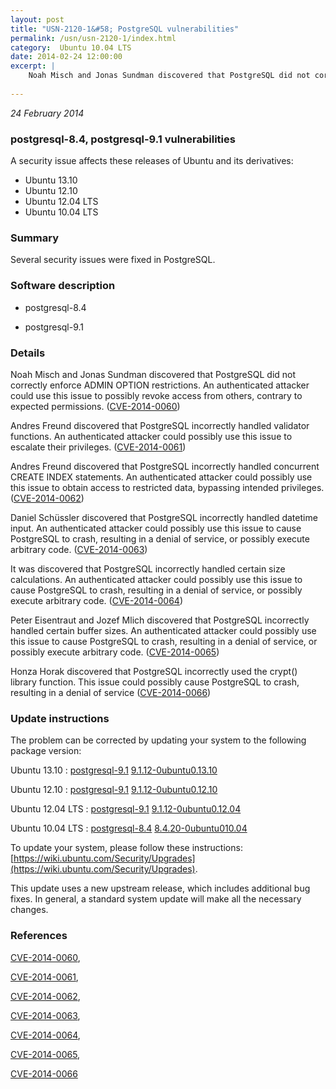```yaml
---
layout: post
title: "USN-2120-1&#58; PostgreSQL vulnerabilities"
permalink: /usn/usn-2120-1/index.html
category:  Ubuntu 10.04 LTS
date: 2014-02-24 12:00:00
excerpt: |
    Noah Misch and Jonas Sundman discovered that PostgreSQL did not correctly enforce ADMIN OPTION restrictions. An authenticated attacker could use this issue to possibly revoke access from others, contrary to expected permissions. ([CVE-2014-0060](http://people.ubuntu.com/~ubuntu-security/cve/CVE-2014-0060))
    
--- 
```

 
 

*24 February 2014*

### postgresql-8.4, postgresql-9.1 vulnerabilities

A security issue affects these releases of Ubuntu and its derivatives:

* Ubuntu 13.10
* Ubuntu 12.10
* Ubuntu 12.04 LTS
* Ubuntu 10.04 LTS

### Summary

Several security issues were fixed in PostgreSQL. 

### Software description

* postgresql-8.4 

* postgresql-9.1 

### Details

Noah Misch and Jonas Sundman discovered that PostgreSQL did not correctly enforce ADMIN OPTION restrictions. An authenticated attacker could use this issue to possibly revoke access from others, contrary to expected permissions. ([CVE-2014-0060](http://people.ubuntu.com/~ubuntu-security/cve/CVE-2014-0060))

Andres Freund discovered that PostgreSQL incorrectly handled validator functions. An authenticated attacker could possibly use this issue to escalate their privileges. ([CVE-2014-0061](http://people.ubuntu.com/~ubuntu-security/cve/CVE-2014-0061))

Andres Freund discovered that PostgreSQL incorrectly handled concurrent CREATE INDEX statements. An authenticated attacker could possibly use this issue to obtain access to restricted data, bypassing intended privileges. ([CVE-2014-0062](http://people.ubuntu.com/~ubuntu-security/cve/CVE-2014-0062))

Daniel Schüssler discovered that PostgreSQL incorrectly handled datetime input. An authenticated attacker could possibly use this issue to cause PostgreSQL to crash, resulting in a denial of service, or possibly execute arbitrary code. ([CVE-2014-0063](http://people.ubuntu.com/~ubuntu-security/cve/CVE-2014-0063))

It was discovered that PostgreSQL incorrectly handled certain size calculations. An authenticated attacker could possibly use this issue to cause PostgreSQL to crash, resulting in a denial of service, or possibly execute arbitrary code. ([CVE-2014-0064](http://people.ubuntu.com/~ubuntu-security/cve/CVE-2014-0064))

Peter Eisentraut and Jozef Mlich discovered that PostgreSQL incorrectly handled certain buffer sizes. An authenticated attacker could possibly use this issue to cause PostgreSQL to crash, resulting in a denial of service, or possibly execute arbitrary code. ([CVE-2014-0065](http://people.ubuntu.com/~ubuntu-security/cve/CVE-2014-0065))

Honza Horak discovered that PostgreSQL incorrectly used the crypt() library function. This issue could possibly cause PostgreSQL to crash, resulting in a denial of service ([CVE-2014-0066](http://people.ubuntu.com/~ubuntu-security/cve/CVE-2014-0066)) 

### Update instructions

The problem can be corrected by updating your system to the following package version:

Ubuntu 13.10
 : [postgresql-9.1](https://launchpad.net/ubuntu/+source/postgresql-9.1) <span> [9.1.12-0ubuntu0.13.10](https://launchpad.net/ubuntu/+source/postgresql-9.1/9.1.12-0ubuntu0.13.10) </span> 

Ubuntu 12.10
 : [postgresql-9.1](https://launchpad.net/ubuntu/+source/postgresql-9.1) <span> [9.1.12-0ubuntu0.12.10](https://launchpad.net/ubuntu/+source/postgresql-9.1/9.1.12-0ubuntu0.12.10) </span> 

Ubuntu 12.04 LTS
 : [postgresql-9.1](https://launchpad.net/ubuntu/+source/postgresql-9.1) <span> [9.1.12-0ubuntu0.12.04](https://launchpad.net/ubuntu/+source/postgresql-9.1/9.1.12-0ubuntu0.12.04) </span> 

Ubuntu 10.04 LTS
 : [postgresql-8.4](https://launchpad.net/ubuntu/+source/postgresql-8.4) <span> [8.4.20-0ubuntu010.04](https://launchpad.net/ubuntu/+source/postgresql-8.4/8.4.20-0ubuntu010.04) </span> 

To update your system, please follow these instructions: [https://wiki.ubuntu.com/Security/Upgrades](https://wiki.ubuntu.com/Security/Upgrades).

This update uses a new upstream release, which includes additional bug fixes. In general, a standard system update will make all the necessary changes. 

### References

 
 [CVE-2014-0060](http://people.ubuntu.com/~ubuntu-security/cve/CVE-2014-0060), 

 [CVE-2014-0061](http://people.ubuntu.com/~ubuntu-security/cve/CVE-2014-0061), 

 [CVE-2014-0062](http://people.ubuntu.com/~ubuntu-security/cve/CVE-2014-0062), 

 [CVE-2014-0063](http://people.ubuntu.com/~ubuntu-security/cve/CVE-2014-0063), 

 [CVE-2014-0064](http://people.ubuntu.com/~ubuntu-security/cve/CVE-2014-0064), 

 [CVE-2014-0065](http://people.ubuntu.com/~ubuntu-security/cve/CVE-2014-0065), 

 [CVE-2014-0066](http://people.ubuntu.com/~ubuntu-security/cve/CVE-2014-0066)
 


